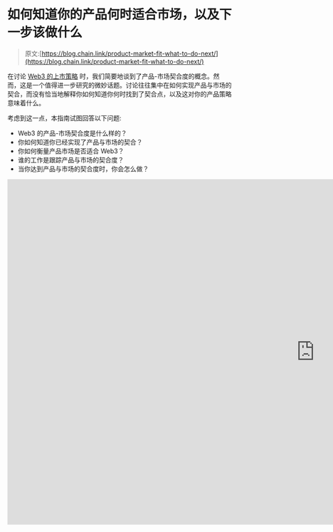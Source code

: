 # 如何知道你的产品何时适合市场，以及下一步该做什么

> 原文:[https://blog.chain.link/product-market-fit-what-to-do-next/](https://blog.chain.link/product-market-fit-what-to-do-next/)

在讨论 [Web3 的上市策略](https://blog.chain.link/a-guide-to-building-web3-products/) 时，我们简要地谈到了产品-市场契合度的概念。然而，这是一个值得进一步研究的微妙话题。讨论往往集中在如何实现产品与市场的契合，而没有恰当地解释你如何知道你何时找到了契合点，以及这对你的产品策略意味着什么。

考虑到这一点，本指南试图回答以下问题:

*   Web3 的产品-市场契合度是什么样的？
*   你如何知道你已经实现了产品与市场的契合？
*   你如何衡量产品市场是否适合 Web3？
*   谁的工作是跟踪产品与市场的契合度？
*   当你达到产品与市场的契合度时，你会怎么做？

<iframe title="Measuring Product-Market Fit In Web3 and What To Do Next | Startup with Chainlink" width="1380" height="776" src="https://www.youtube.com/embed/-wXCHWR1FCg?feature=oembed" frameborder="0" allow="accelerometer; autoplay; clipboard-write; encrypted-media; gyroscope; picture-in-picture" allowfullscreen=""></div> <h2>什么是产品与市场的契合度？</h2> <p>产品-市场契合这个术语是马克·安德森创造的，用来描述完美满足市场需求的产品。最初，Andreessen 并没有提供具体的描述来说明如何判断何时患有这种疾病。他认为，产品与市场的契合度是一个明确无误的里程碑——当达到这一契合度时，一家初创公司将被新客户的数量淹没，几乎跟不上需求。</p> <p>然而,《黑客成长》的作者肖恩·埃利斯在这个定义中加入了他自己的细微差别。对埃利斯来说，安德森似乎把产品市场描绘成一个最终目标，而不是一个连续的过程。但这与他自己的经历不符。埃利斯指出，他在 Uporaor 和 LogMeIn 担任营销副总裁期间，“确实不得不围绕一个产品进行迭代和强化”。埃利斯的观点是，产品与市场的匹配是反复出现的，并且需要是可衡量的。这就是为什么他发明了现在著名的“肖恩·埃利斯测试”来评估产品与市场的契合度</p> <h2>在 Web3 中，您如何跟踪产品与市场的契合度？</h2> <p>在 Web3 中跟踪产品与市场的契合度不像在 Web2 中那样简单。首先，Web3 是分散的，通常是匿名的。这使得很难依赖传统的产品分析工具，如 Google Analytics、Mixpanel 或 Amplitude。没有第三方 cookie 跟踪来给你提供对你的受众的精细洞察——许多人会说这是一件好事。</p> <p>尽管如此，Web3 的创始人需要某种可量化的指标来帮助他们确定他们何时找到了产品市场契合度。这些指标可以是用户反馈得分、TVL(锁定的总交易量)、交易数量、唯一钱包的数量、NFT 的底价等等。</p> <h3><b>谨防误导性指标</b></h3> <p><span style="font-weight: 400;">如您所见，这些指标在很大程度上取决于被测 Web3 产品的类型。稍后，将会更详细地介绍度量标准，但是首先，确定可能会产生误导的度量标准非常重要。</span></p> <p>Web3 对爆炸性网络效应的倾向可以被认为是福也是祸。一方面，它可以让项目快速发展。另一方面，它会掩盖项目的真正效用。这是一个问题，因为效用传统上是用来衡量产品市场适合度的标准。</p> <p>例如，一家通过赠品和流动性激励推动增长的初创公司并不一定能实现产品与市场的契合。通常，这种采用是通过营销和激励工程而不是效用来驱动的。</p> <p>当然，效用并不是所有类型的 Web3 项目的先决条件。许多 NFT 没有直接的效用，但是买家经常被艺术品的质量以及项目的品牌和社区所吸引。然而，即使在这种情况下，也很难判断购买行为是否表明真正的产品市场契合度，而不是短期投机。</p> <p><span style="font-weight: 400;">那么什么指标是可靠的呢？答案有很多要素。首先是一个 Web3 产品的目标市场的性质。</span></p> <h3>你的目标是蓝海还是红海市场？</h3> <p>当试图理解如何评估产品与市场的契合度时，确定产品是否针对“蓝海”和“红海”市场是很有用的。W. Chan Kim 和 renée maoborgne 在 2004 年出版的《蓝海战略》一书中介绍了这种思维模式。</p> <p><img decoding="async" loading="lazy" class="wp-image-4294 size-full" src="../Images/939308a6739bda3b87f3e2a846affe2f.png" alt="Table comparing blue ocean and red ocean strategies" width="3126" height="1834" srcset="https://blog.chain.link/wp-content/uploads/2022/08/RedOcean_BlueOcean_Strategy.png 3126w, https://blog.chain.link/wp-content/uploads/2022/08/RedOcean_BlueOcean_Strategy-300x176.png 300w, https://blog.chain.link/wp-content/uploads/2022/08/RedOcean_BlueOcean_Strategy-1024x601.png 1024w, https://blog.chain.link/wp-content/uploads/2022/08/RedOcean_BlueOcean_Strategy-768x451.png 768w, https://blog.chain.link/wp-content/uploads/2022/08/RedOcean_BlueOcean_Strategy-1536x901.png 1536w, https://blog.chain.link/wp-content/uploads/2022/08/RedOcean_BlueOcean_Strategy-2048x1202.png 2048w, https://blog.chain.link/wp-content/uploads/2022/08/RedOcean_BlueOcean_Strategy-24x14.png 24w, https://blog.chain.link/wp-content/uploads/2022/08/RedOcean_BlueOcean_Strategy-36x21.png 36w, https://blog.chain.link/wp-content/uploads/2022/08/RedOcean_BlueOcean_Strategy-48x28.png 48w" sizes="(max-width: 3126px) 100vw, 3126px" data-original-src="https://blog.chain.link/wp-content/uploads/2022/08/RedOcean_BlueOcean_Strategy.png"/></p> <p>这个概念很重要，因为它有助于形成产品策略，并指出哪些指标对评估产品与市场的契合度有用。对于 Web3 来说尤其如此，因为许多新市场尚未出现。</p> <h4><span style="font-weight: 400;">红色海洋</span></h4> <p>“红海”是一个已知的、可量化的市场，有既定的用户需求，许多产品和品牌在其中争夺市场份额。</p> <p>在 Web3 中，DeFi 产品和 NFT 收藏品的市场现在可以被认为是“红海”,因为有固定的需求。</p> <p><span style="font-weight: 400;">例如，DeFi 项目的市场份额相对容易量化。人们可以查看项目的 TVL，并将其与所有 DeFi 协议的总 TVL 进行比较。在撰写本文时，Defi Llama 列出了 TVL 的总 Defi 为 885.3 亿美元，其中 MakerDAO 所占份额最大，为 9.5%，即 85.6 亿美元。</span></p> <p>因此，市场份额很容易计算，因为 DeFi 现在有很大的需求，并且有许多市场参与者可以与之比较。</p> <h4><span style="font-weight: 400;">蓝色的海洋</span></h4> <p>“蓝海”市场是一个未知和未开发的市场。这意味着创业公司需要表明对其产品的需求，并创造一个新型市场</p> <p>由于蓝海产品本质上是新生的，很难定义当前的 Web3 示例。一些例子可能是许多刚刚开始进入 Web3 的 Web2 市场，如参数保险和房地产。</p> <p>人们还可以回顾 2014 年 stablecoins 的出现。BitUSD 是第一批 stablecoin 产品之一，但当时很难计算其市场份额，因为它处于蓝海市场，几乎没有任何现有的 stable coin 产品可以与之相比。在这种情况下，我们需要查看其他指标，如用户反馈或产品参与度。</p> <p>面向用户的指标是必不可少的，因为区块链技术的新颖性在历史上激发了为不存在的问题提供解决方案的项目。在某些情况下，没有明确的理由说明为什么某种产品或服务需要出现在区块链上。这是因为他们的创始人没有花时间去寻找合适的问题解决方案——这就是为什么用户研究对于渴望创造蓝海市场的项目如此重要。</p> <h3><b>产品市场拟合迭代的一个例子</b></h3> <p>DeFi protocol Compound 提供了一个具体的例子，体现了肖恩·埃利斯的“迭代实现产品-市场匹配”的理念。Compound 成立于 2018 年，是一个对加密资产感兴趣的去中心化市场，作为以太坊上的智能合约运行。</p> <p><span style="font-weight: 400;">在与 a16z 的杰西·瓦尔登</span> <span style="font-weight: 400;">的对话中，Compound 创始人罗伯特·莱什纳描述了 Compound 如何迭代三个基本版本，以便它能够“将来自社区用户的反馈整合到构建更好产品的循环中”。</span></p> <p><span style="font-weight: 400;">根据 Leshner 的说法，迭代过程如下:</span></p> <ol> <li>测试版<br/> <span style="font-weight: 400;"> <span style="font-weight: 400;">这是复合智能合约的早期未发布版本，面向创始人私下认识的一小批早期用户。它的主要目的是让这些用户私下测试和沙盒的核心思想，赚取利息的加密资产。<br/></span></span><span style="font-weight: 400;"><br/>T10】</span></li> <li style="font-weight: 400;" aria-level="1"><b>Initial Mainnet Version</b><span style="font-weight: 400;"><span style="font-weight: 400;"><br/> The first mainnet version of Compound was launched in 2018, and gave the founders the chance to get early feedback from the wider market. The original process for interacting with the smart contract was clunky and more oriented toward technical users, but the team learned a great deal about how to improve the product.</span></span> <p><figure id="attachment_4296" aria-describedby="caption-attachment-4296" style="width: 1600px" class="wp-caption aligncenter"> <img decoding="async" loading="lazy" class="wp-image-4296 size-full" src="../Images/846d8b50f1b34fb549438ac037e08a60.png" alt="Screenshot of early Compound finance user interface" width="1600" height="657" srcset="https://blog.chain.link/wp-content/uploads/2022/08/compound_early.png 1600w, https://blog.chain.link/wp-content/uploads/2022/08/compound_early-300x123.png 300w, https://blog.chain.link/wp-content/uploads/2022/08/compound_early-1024x420.png 1024w, https://blog.chain.link/wp-content/uploads/2022/08/compound_early-768x315.png 768w, https://blog.chain.link/wp-content/uploads/2022/08/compound_early-1536x631.png 1536w, https://blog.chain.link/wp-content/uploads/2022/08/compound_early-24x10.png 24w, https://blog.chain.link/wp-content/uploads/2022/08/compound_early-36x15.png 36w, https://blog.chain.link/wp-content/uploads/2022/08/compound_early-48x20.png 48w" sizes="(max-width: 1600px) 100vw, 1600px" data-original-src="https://blog.chain.link/wp-content/uploads/2022/08/compound_early.png"/> <figcaption id="caption-attachment-4296" class="wp-caption-text">早期版本复合用户界面</figcaption> </figure></p></li> <li style="font-weight: 400;" aria-level="1"><b>Final Mainnet Version<br/> </b><span style="font-weight: 400;"><span style="font-weight: 400;">The Compound team made some significant changes in response to user and developer feedback, such as introducing risk parameters for each asset and streamlining the codebase so that it was easier for developers to work with. This version is considered to be the “final” version—it could also be considered the version with which Compound found true product-market fit.</span></span> <p><figure id="attachment_4297" aria-describedby="caption-attachment-4297" style="width: 1024px" class="wp-caption aligncenter"> <img decoding="async" loading="lazy" class="wp-image-4297 size-large" src="../Images/9b61aa75b12b97a9cdae68f621f98388.png" alt="Screenshot of current Compound user interface" width="1024" height="642" srcset="https://blog.chain.link/wp-content/uploads/2022/08/compound_after-1024x642.png 1024w, https://blog.chain.link/wp-content/uploads/2022/08/compound_after-300x188.png 300w, https://blog.chain.link/wp-content/uploads/2022/08/compound_after-768x481.png 768w, https://blog.chain.link/wp-content/uploads/2022/08/compound_after-24x15.png 24w, https://blog.chain.link/wp-content/uploads/2022/08/compound_after-36x23.png 36w, https://blog.chain.link/wp-content/uploads/2022/08/compound_after-48x30.png 48w, https://blog.chain.link/wp-content/uploads/2022/08/compound_after.png 1229w" sizes="(max-width: 1024px) 100vw, 1024px" data-original-src="https://blog.chain.link/wp-content/uploads/2022/08/compound_after-1024x642.png"/> <figcaption id="caption-attachment-4297" class="wp-caption-text">当前复合用户界面</figcaption> </figure></p></li> </ol> <h2>你如何衡量产品市场是否适合 Web3？</h2> <p>正如我们已经注意到的，产品与市场的契合度看起来是不同的，这取决于你正在开发的产品类型。这也意味着您需要使用不同类型的指标来跟踪它。</p> <h4><span style="font-weight: 400;">能够表明产品市场适合度的上市指标</span></h4> <p><span style="font-weight: 400;">衡量特定 Web3 走向市场战略成功与否的指标可以表明产品与市场的契合度。在“</span><a href="https://future.com/go-to-market-in-web3/"><span style="font-weight: 400;">Web3 走向市场:新的思维模式、策略、指标</span> </a> <span style="font-weight: 400;">”中，a16z 的 Maggie Hsu 为主要的 web 3 垂直市场提出了以下指标:</span></p> <p><img decoding="async" loading="lazy" class="aligncenter wp-image-4299 size-full" src="../Images/5acd73cd37a8d3806dcd66fae3fe445b.png" alt="" width="3126" height="2459" srcset="https://blog.chain.link/wp-content/uploads/2022/08/metrics_for_assessing_product_market_fit_web3.png 3126w, https://blog.chain.link/wp-content/uploads/2022/08/metrics_for_assessing_product_market_fit_web3-300x236.png 300w, https://blog.chain.link/wp-content/uploads/2022/08/metrics_for_assessing_product_market_fit_web3-1024x806.png 1024w, https://blog.chain.link/wp-content/uploads/2022/08/metrics_for_assessing_product_market_fit_web3-768x604.png 768w, https://blog.chain.link/wp-content/uploads/2022/08/metrics_for_assessing_product_market_fit_web3-1536x1208.png 1536w, https://blog.chain.link/wp-content/uploads/2022/08/metrics_for_assessing_product_market_fit_web3-2048x1611.png 2048w, https://blog.chain.link/wp-content/uploads/2022/08/metrics_for_assessing_product_market_fit_web3-24x19.png 24w, https://blog.chain.link/wp-content/uploads/2022/08/metrics_for_assessing_product_market_fit_web3-36x28.png 36w, https://blog.chain.link/wp-content/uploads/2022/08/metrics_for_assessing_product_market_fit_web3-48x38.png 48w" sizes="(max-width: 3126px) 100vw, 3126px" data-original-src="https://blog.chain.link/wp-content/uploads/2022/08/metrics_for_assessing_product_market_fit_web3.png"/></p> <p>然而，这些指标只有在你有一个与之比较的基准时才有意义。在一个红海市场中，这相对简单:你可以将你的指标与现有的参与者和整个市场进行比较。</p> <p>如果你认为自己处于一个蓝海市场，唯一的比较点就是你自己在更早时间点的指标快照。换句话说，您的度量标准改进的速度。</p> <p>然而，一个更好的衡量成功的方法是询问你的用户。</p> <h4><span style="font-weight: 400;">用户指标</span></h4> <p>一个流行的基准是所谓的“肖恩·埃利斯测试”(肖恩·埃利斯是 Dropbox 的第一个营销人员，也是该测试的作者)。这个指标特别适合早期创业公司，它让用户回答一个简单的多项选择调查问题。</p> <h5 style="text-align: left; padding-left: 80px;">如果您不能再使用[产品]，您会有什么感受？</h5> <ol> <li style="list-style-type: none;"> </li> </ol> <p><span style="font-weight: 400;">根据 Ellis 的说法，当至少 40%的用户表示如果他们不能再使用该产品，他们会“非常失望”,那么该产品就可能达到产品市场适合度。埃利斯通过比较他合作过的 100 家初创公司的调查结果，得出了这个 40%的基准。他发现，那些达到 40%以上的人通常能够持续扩大业务规模，而那些明显低于 40%的人似乎总是在挣扎。</span></p> <p>同样，这一标准并不总是适用于没有任何明确用途的项目，比如 NFT 艺术项目。这并不意味着用户调查不能提供任何见解。例如，2022 年初，一群柏林艺术市场专家开始评估买家购买非功能性艺术品的动机。结果是 NFT 上的 <a href="https://www.arttechreport.com/"> <span style="font-weight: 400;">美术+科技报道</span> </a> <span style="font-weight: 400;">海内。该报告提供了许多关于买家动机的详细见解。当然，这份报告旨在评估整个市场的状况。然而，同样的调查方法可以很容易地适用于评估一个特定的 NFT 社区的动机。</span></p> <h4><span style="font-weight: 400;">社区和社会指标</span></h4> <p><span style="font-weight: 400;">注意，社区和社会指标经常出现在 Hsu 的上市指标列表中。这是因为社区与大多数 Web3 创业公司的成功有着内在的联系。特别是对于 NFT 和基于游戏的项目，社区参与度可以作为产品市场契合度的早期指标。</span></p> <p><span style="font-weight: 400;">在决定具体的衡量标准时，一个好的起点是社区工具供应商休息室提供的社区成功衡量标准的</span> <a href="https://www.commonroom.io/blog/community-health-success-metrics"> <span style="font-weight: 400;">详细列表</span> </a> <span style="font-weight: 400;">。该列表包括一些指标，如积极回馈社区的成员百分比，以及至少有一个回复的帖子和消息的百分比。</span></p> <p>面向社区的 Web3 项目还应该监控本地社区平台之外的讨论，即其他社交媒体平台上的讨论。在这里，跟踪衡量社交媒体参与度的指标很重要，如 <a href="https://keyhole.co/blog/social-media-marketing-metrics-that-matter/"> <span style="font-weight: 400;">到达、印象、回应和品牌提及</span> </a> <span style="font-weight: 400;">。</span></p> <p>对于许多 Web3 初创公司来说，这些指标并不是核心的成功指标，但它们可以提供一个项目与产品市场契合度的补充反馈。</p> <h2>在 Web3 中，跟踪产品的市场适合度是谁的工作？</h2> <p>这个问题很少被提及，因为 Web3 行业还很年轻，缺乏标准化的工作角色。然而，考虑这个问题很重要，因为在这样一个快速发展的行业中，真正的所有权至关重要。</p> <p>对于非常早期的创业公司，典型的答案是“创始人——创始人做一切事情”。但是在传统的 Web2 创业公司中，跟踪产品指标是产品经理的工作。他们有时间和技能来进行正确的调查并得出正确的报告。</p> <p>然而在 Web3 领域，产品经理并不总是固定的。这是因为许多 Web3 团队不理解产品经理是做什么的。事实上，许多 Web3 团队并不需要产品经理来获得成功。</p> <p><span style="font-weight: 400;">Alchemy 的产品负责人 Jason Shah，</span> <a href="https://www.lennysnewsletter.com/p/a-product-managers-guide-to-web3"> <span style="font-weight: 400;">指出</span> </a> <span style="font-weight: 400;">在创建一个 DeFi 协议或者运行一个 NFT drop 的时候，团队主要只需要一个开发者，一个社区经理，一个协议设计师(DeFi)或者一个美工(NFTs)。他指出，当用户体验(UX)成为优先事项时，或者当存在超出单个专家能力的混合活动(如营销、增长、业务发展、社区管理、产品分析等)时，Web3 团队通常会聘请产品经理。</span></p> <p>一般来说，没有必要雇佣产品经理来跟踪产品与市场的契合度，但是多了解一下产品经理的工作并决定谁将在你的团队中担任产品经理是很有用的。</p> <h2>当 Web3 团队实现了产品与市场的契合时，他们应该做些什么？</h2> <p><span style="font-weight: 400;">产品与市场的契合表明你的创业公司走上了正轨，但这并不意味着你要坚持同样的策略。相反，这是一个信号，改变齿轮，开始专注于不同的目标。</span></p> <p>如果我们回到 Compound 的案例，可以看到团队在发现产品符合市场需求后改变了策略。他们通过两种方式做到了这一点:</p> <ul> <li style="font-weight: 400;" aria-level="1"><span style="font-weight: 400;">他们更加关注开发者社区建设</span></li> <li style="font-weight: 400;" aria-level="1">他们更多地考虑如何分散所有权。</li> </ul> <h4><span style="font-weight: 400;">加大对社区建设的投资</span></h4> <p>虽然该团队有一个本地 dApp，但复合协议是(现在仍然是)核心产品。这意味着 Compound 需要开发人员在它的协议之上进行构建，这样它就可以扩大覆盖范围。一旦团队发现他们的产品有市场，他们就投入更多的时间在 <a href="https://blog.chain.link/building-and-scaling-a-web3-developer-community/"> <span style="font-weight: 400;">建立开发者社区</span> </a> <span style="font-weight: 400;">。正如 Leshner 所说，“我们花了很多时间做大多数人觉得无聊的事情，”具体来说就是:</span></p> <ul> <li style="font-weight: 400;" aria-level="1">改进和扩充技术文件。</li> <li style="font-weight: 400;" aria-level="1"><span style="font-weight: 400;">编写用例和端到端教程。</span></li> <li style="font-weight: 400;" aria-level="1"><span style="font-weight: 400;">在 Discord 和 Github 上回答问题并回复来自开发者社区的消息。</span></li> <li style="font-weight: 400;" aria-level="1">更新他们的网站，展示其他开发者基于该协议开发的产品。</li> </ul> <h4><span style="font-weight: 400;">分散所有权的规划</span></h4> <p>根据 Leshner 的说法，如果你还在迭代你的 MVP，那么去中心化是个坏主意。当你“由委员会设计”时，你不能适应得太快。相反，目标是“从一个极端高效的位置开始”，这意味着复合团队可以快速工作，因为他们正在制定所有的决策。</p> <p>然而，一旦他们发现产品符合市场，这种观点就转变了。他们开始迭代他们的方式走向社区所有权。这最终导致了几个重要的里程碑:</p> <ul> <li style="font-weight: 400;" aria-level="1"><b>发行治理令牌</b><span style="font-weight: 400;"><br/></span><span style="font-weight: 400;">2020 年 4 月，Compound 根据用户的链上活动向其分配补偿令牌。这种令牌赋予了持有者对任何网络决策进行提议和投票的权利。这包括关于使用激励、平台将支持的资产以及 Compound 的治理机制本身的决策。</span></li> <li aria-level="1"><b>移交管理密钥</b> <b> <br/> </b> <span style="font-weight: 400;">许多项目使用管理密钥来授权对代码库的重大更改和对网络协议的升级。通常，一个集中的团队持有管理密钥，这意味着外部开发人员不能进行重大更改。Compound 也是如此，但在 2020 年 6 月，该团队将管理密钥的控制权移交给了他们的社区。这意味着社区可以实施他们投票支持的变革。</span></li> </ul> <p>当然，并不是所有的 Web3 项目都注定要去中心化。例如，已经构建了交易所、NFT 市场和基础设施平台等产品的 Web3 团队通常选择保持更加集中化。对于这些团队来说，找到产品市场契合度通常是一个信号，表明他们应该开始寻找新的 Web3 市场。</p> <h4><span style="font-weight: 400;">关注新的 Web3 市场</span></h4> <p>对于大多数 dApps 和技术提供商来说，每个区块链代表一个独立的市场。因此，这些产品的常见模式是首先在一个特定的链上找到产品市场适合度，然后扩展对新链的支持。例如，Chainlink 技术最初支持以太坊，但后来升级到支持其他 EVM 兼容链，如 Avalanche 和 Polygon，以及非 EVM 链，如 Solana。这种产品与市场的契合可能是一个信号，表明投资者需要对下一个支持链进行更多研究。</p> <p>新市场也可以按照垂直市场进行评估，如 GameFi 和 NFTs。例如，2022 年 2 月，区块链基础设施提供商 Alchemy 发布了一个 <a href="https://twitter.com/alchemyplatform/status/1489330992787726338?lang=en"> <span style="font-weight: 400;"> NFT API </span> </a> <span style="font-weight: 400;">，以简化构建基于 NFT 的项目的任务。Alchemy 已经找到了适合其核心产品 Supernode 的产品市场，因此能够扩展其产品套件，以应对蓬勃发展的 NFT 市场。如果没有适合 Supernode 的产品市场信号，将资源转移到支持新市场是没有意义的。</span></p> <h2><b>产品与市场的契合是一个反复的过程，而不是一次性事件</b></h2> <p>产品与市场的匹配常常被认为是一次性事件，而实际上它是一种可以获得但很容易失去的品质。因此，产品与市场的匹配需要不断重新评估。当外部条件发生变化时，例如当市场情绪发生变化或当市场因竞争加剧而变得饱和时，这种重新评估至关重要。在设定新的内部目标时，例如打入新的市场或与新的技术生态系统整合，重新评估产品与市场的契合度也至关重要。</p> <p><span style="font-weight: 400;">无论哪种情况，你都需要看你的产品是否仍然解决了用户问题，或者增加了足够的价值。用户最初喜欢的同一产品可能不适合当前的市场状况，或者当你试图将它引入新市场时，它可能会表现平平。</span></p> <p><span style="font-weight: 400;">这就是为什么持续监控表明产品与市场契合度的指标非常重要——尤其是那些表明市场和社区对你的产品的看法的指标。</span></p> <h2><b>适用于带链环的启动</b></h2> <p><a href="https://chainlinklabs.com/startup?utm_medium=referral&amp;utm_source=chainlink-blog&amp;utm_content=product-market-fit-what-to-do-next"><span style="font-weight: 400;">Startup with chain link</span></a><span style="font-weight: 400;">专为支持 Web3 创始人而打造，为他们提供世界一流的资源，协助他们踏上创业之旅。该项目帮助初创公司从最初的构思和验证到建立一个工作系统和培养社区。</span></p> <p><span style="font-weight: 400;">正在打造独特而有趣的产品、服务或产品的 Web3 创始团队被邀请到</span> <a href="https://chainlinklabs.com/startup?utm_medium=referral&amp;utm_source=chainlink-blog&amp;utm_content=product-market-fit-what-to-do-next"> <span style="font-weight: 400;">申请</span> </a> <span style="font-weight: 400;">。</span> <span style="font-weight: 400;">更多的 Web3 启动资源直接发送到你的收件箱</span> <span style="font-weight: 400;">，</span> <a href="https://pages.chain.link/subscribe?utm_medium=referral&amp;utm_source=chainlink-blog&amp;utm_content=product-market-fit-what-to-do-next"> <span style="font-weight: 400;">注册 Chainlink 简讯</span> </a> <span style="font-weight: 400;">。</span></p> <div class="widget_tag_cloud tag-list"/> </body> </html></iframe>